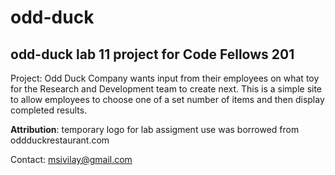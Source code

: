 # odd-duck
## odd-duck lab 11 project for Code Fellows 201

Project: Odd Duck Company wants input from their employees on what toy for the Research and Development team to create next. This is a simple site to allow employees to choose one of a set number of items and then display completed results.

**Attribution**: temporary logo for lab assigment use was borrowed from oddduckrestaurant.com

Contact: msivilay@gmail.com